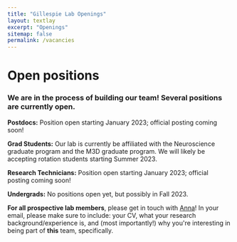 ```yaml
---
title: "Gillespie Lab Openings"
layout: textlay
excerpt: "Openings"
sitemap: false
permalink: /vacancies
---
```


# Open positions

### We are in the process of building our team! Several positions are currently open.

**Postdocs:** Position open starting January 2023; official posting coming soon! 

**Grad Students:** Our lab is currently be affiliated with the Neuroscience graduate program and the M3D graduate program. We will likely be accepting rotation students starting Summer 2023.

**Research Technicians:** Position open starting January 2023; official posting coming soon!

**Undergrads:** No positions open yet, but possibly in Fall 2023. 

**For all prospective lab members**, please get in touch with [Anna](anna.gillespie@ucsf.edu)! In your email, please make sure to include: your CV, what your research background/experience is, and (most importantly!) why you're interesting in being part of **this** team, specifically. 

<!-- <figure>
<img src="{{ site.url }}{{ site.baseurl }}/images/picpic/Gallery/DSC_0696.jpg" width="95%">
</figure> -->
